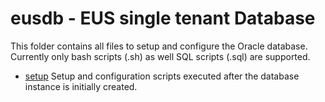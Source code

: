 # eusdb - EUS single tenant Database

This folder contains all files to setup and configure the Oracle database. Currently only bash scripts (.sh) as well SQL scripts (.sql) are supported.

- [setup](setup) Setup and configuration scripts executed after the database instance is initially created.

